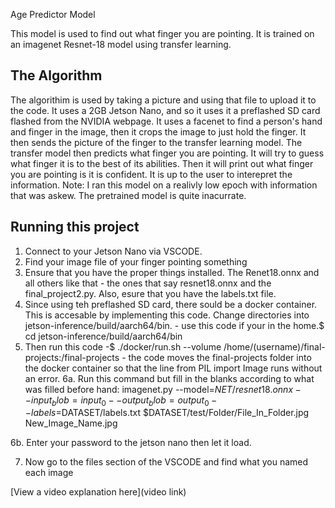 Age Predictor Model

This model is used to find out what finger you are pointing. It is trained on an imagenet Resnet-18 model using transfer learning. 


## The Algorithm
The algorithim is used by taking a picture and using that file to upload it to the code. It uses a 2GB Jetson Nano, and so it uses it a preflashed SD card flashed from the NVIDIA webpage. It uses a facenet to find a person's hand and finger in the image, then it crops the image to just hold the finger. It then sends the picture of the finger to the transfer learning model. The transfer model then predicts what finger you are pointing. It will try to guess what finger it is to the best of its abilities. Then it will print out what finger you are pointing is it is confident. It is up to the user to interepret the information.
Note: I ran this model on a realivly low epoch with information that was askew. The pretrained model is quite inacurrate.
## Running this project

1. Connect to your Jetson Nano via VSCODE. 
2. Find your image file of your finger pointing something
3. Ensure that you have the proper things installed. The Renet18.onnx and all others like that - the ones that say resnet18.onnx and the final_project2.py. Also, esure that you have the labels.txt file.
4. Since using teh preflashed SD card, there sould be a docker container. This is accesable by implementing this code. Change directories into jetson-inference/build/aarch64/bin. - use this code if your in the home.$ cd jetson-inference/build/aarch64/bin
5. Then run this code -$ ./docker/run.sh --volume /home/(username)/final-projects:/final-projects        - the code moves the final-projects folder into the docker container so that the line from PIL import Image runs without an error.
6a. Run this command but fill in the blanks according to what was filled before hand: 
imagenet.py --model=$NET/resnet18.onnx --input_blob=input_0 --output_blob=output_0 --labels=$DATASET/labels.txt $DATASET/test/Folder/File_In_Folder.jpg New_Image_Name.jpg

6b. Enter your password to the jetson nano then let it load.

7. Now go to the files section of the VSCODE and find what you named each image

[View a video explanation here](video link)
